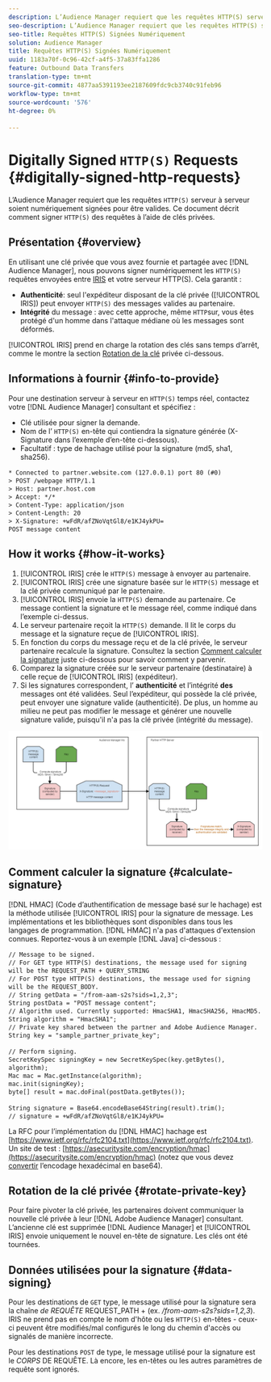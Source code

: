 ```yaml
---
description: L’Audience Manager requiert que les requêtes HTTP(S) serveur à serveur soient numériquement signées pour être valides. Ce document décrit comment signer des requêtes HTTP à l’aide de clés privées.
seo-description: L’Audience Manager requiert que les requêtes HTTP(S) serveur à serveur soient numériquement signées pour être valides. Ce document décrit comment signer des requêtes HTTP(S) avec des clés privées.
seo-title: Requêtes HTTP(S) Signées Numériquement
solution: Audience Manager
title: Requêtes HTTP(S) Signées Numériquement
uuid: 1183a70f-0c96-42cf-a4f5-37a83ffa1286
feature: Outbound Data Transfers
translation-type: tm+mt
source-git-commit: 4877aa5391193ee2187609fdc9cb3740c91feb96
workflow-type: tm+mt
source-wordcount: '576'
ht-degree: 0%

---
```



# Digitally Signed `HTTP(S)` Requests {#digitally-signed-http-requests}

L’Audience Manager requiert que les requêtes `HTTP(S)` serveur à serveur soient numériquement signées pour être valides. Ce document décrit comment signer `HTTP(S)` des requêtes à l’aide de clés privées.

## Présentation {#overview}

<!-- digitally_signed_http_requests.xml -->

En utilisant une clé privée que vous avez fournie et partagée avec [!DNL Audience Manager], nous pouvons signer numériquement les `HTTP(S)` requêtes envoyées entre [IRIS](../../../reference/system-components/components-data-action.md#iris) et votre serveur HTTP(S). Cela garantit :

* **Authenticité**: seul l&#39;expéditeur disposant de la clé privée ([!UICONTROL IRIS]) peut envoyer `HTTP(S)` des messages valides au partenaire.
* **Intégrité** du message : avec cette approche, même `HTTP`sur, vous êtes protégé d&#39;un homme dans l&#39;attaque médiane où les messages sont déformés.

[!UICONTROL IRIS] prend en charge la rotation des clés sans temps d’arrêt, comme le montre la section [Rotation de la clé](../../../integration/receiving-audience-data/real-time-outbound-transfers/digitally-signed-http-requests.md#rotate-private-key) privée ci-dessous.

## Informations à fournir {#info-to-provide}

Pour une destination serveur à serveur en `HTTP(S)` temps réel, contactez votre [!DNL Audience Manager] consultant et spécifiez :

* Clé utilisée pour signer la demande.
* Nom de l’ `HTTP(S)` en-tête qui contiendra la signature générée (X-Signature dans l’exemple d’en-tête ci-dessous).
* Facultatif : type de hachage utilisé pour la signature (md5, sha1, sha256).

```
* Connected to partner.website.com (127.0.0.1) port 80 (#0)
> POST /webpage HTTP/1.1
> Host: partner.host.com
> Accept: */*
> Content-Type: application/json
> Content-Length: 20
> X-Signature: +wFdR/afZNoVqtGl8/e1KJ4ykPU=
POST message content
```

## How it works {#how-it-works}

1. [!UICONTROL IRIS] crée le `HTTP(S)` message à envoyer au partenaire.
1. [!UICONTROL IRIS] crée une signature basée sur le `HTTP(S)` message et la clé privée communiqué par le partenaire.
1. [!UICONTROL IRIS] envoie la `HTTP(S)` demande au partenaire. Ce message contient la signature et le message réel, comme indiqué dans l’exemple ci-dessus.
1. Le serveur partenaire reçoit la `HTTP(S)` demande. Il lit le corps du message et la signature reçue de [!UICONTROL IRIS].
1. En fonction du corps du message reçu et de la clé privée, le serveur partenaire recalcule la signature. Consultez la section [Comment calculer la signature](../../../integration/receiving-audience-data/real-time-outbound-transfers/digitally-signed-http-requests.md#calculate-signature) juste ci-dessous pour savoir comment y parvenir.
1. Comparez la signature créée sur le serveur partenaire (destinataire) à celle reçue de [!UICONTROL IRIS] (expéditeur).
1. Si les signatures correspondent, l’ **authenticité** et l’intégrité **des** messages ont été validées. Seul l’expéditeur, qui possède la clé privée, peut envoyer une signature valide (authenticité). De plus, un homme au milieu ne peut pas modifier le message et générer une nouvelle signature valide, puisqu&#39;il n&#39;a pas la clé privée (intégrité du message).

![](assets/iris-digitally-sign-http-request.png)

## Comment calculer la signature {#calculate-signature}

[!DNL HMAC] (Code d’authentification de message basé sur le hachage) est la méthode utilisée [!UICONTROL IRIS] pour la signature de message. Les implémentations et les bibliothèques sont disponibles dans tous les langages de programmation. [!DNL HMAC] n&#39;a pas d&#39;attaques d&#39;extension connues. Reportez-vous à un exemple [!DNL Java] ci-dessous :

```
// Message to be signed.
// For GET type HTTP(S) destinations, the message used for signing will be the REQUEST_PATH + QUERY_STRING
// For POST type HTTP(S) destinations, the message used for signing will be the REQUEST_BODY.
// String getData = "/from-aam-s2s?sids=1,2,3";
String postData = "POST message content";
// Algorithm used. Currently supported: HmacSHA1, HmacSHA256, HmacMD5.
String algorithm = "HmacSHA1";
// Private key shared between the partner and Adobe Audience Manager.
String key = "sample_partner_private_key";
  
// Perform signing.
SecretKeySpec signingKey = new SecretKeySpec(key.getBytes(), algorithm);
Mac mac = Mac.getInstance(algorithm);
mac.init(signingKey);
byte[] result = mac.doFinal(postData.getBytes());
  
String signature = Base64.encodeBase64String(result).trim(); 
// signature = +wFdR/afZNoVqtGl8/e1KJ4ykPU=
```

La RFC pour l’implémentation du [!DNL HMAC] hachage est [https://www.ietf.org/rfc/rfc2104.txt](https://www.ietf.org/rfc/rfc2104.txt). Un site de test : [https://asecuritysite.com/encryption/hmac](https://asecuritysite.com/encryption/hmac) (notez que vous devez [convertir](https://tomeko.net/online_tools/hex_to_base64.php?lang=en) l’encodage hexadécimal en base64).

## Rotation de la clé privée {#rotate-private-key}

Pour faire pivoter la clé privée, les partenaires doivent communiquer la nouvelle clé privée à leur [!DNL Adobe Audience Manager] consultant. L’ancienne clé est supprimée [!DNL Audience Manager] et [!UICONTROL IRIS] envoie uniquement le nouvel en-tête de signature. Les clés ont été tournées.

## Données utilisées pour la signature {#data-signing}

Pour les destinations de `GET` type, le message utilisé pour la signature sera la chaîne *de REQUÊTE* REQUEST_PATH +  (ex. */from-aam-s2s?sids=1,2,3*). IRIS ne prend pas en compte le nom d&#39;hôte ou les `HTTP(S)` en-têtes - ceux-ci peuvent être modifiés/mal configurés le long du chemin d&#39;accès ou signalés de manière incorrecte.

Pour les destinations `POST` de type, le message utilisé pour la signature est le *CORPS* DE REQUÊTE. Là encore, les en-têtes ou les autres paramètres de requête sont ignorés.
